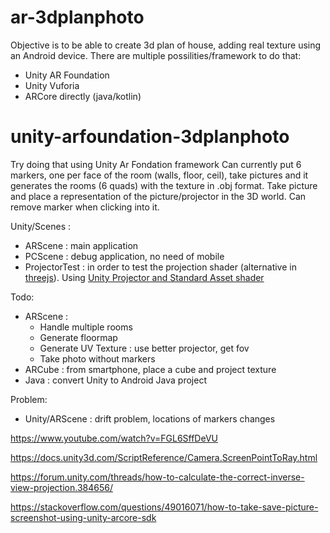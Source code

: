 # ar-3dplanphoto
Objective is to be able to create 3d plan of house, adding real texture using an Android device.
There are multiple possilities/framework to do that:
- Unity AR Foundation
- Unity Vuforia
- ARCore directly (java/kotlin)

# unity-arfoundation-3dplanphoto
Try doing that using Unity Ar Fondation framework
Can currently put 6 markers, one per face of the room (walls, floor, ceil), take pictures and it generates the rooms (6 quads) with the texture in .obj format.
Take picture and place a representation of the picture/projector in the 3D world.
Can remove marker when clicking into it.

Unity/Scenes :
- ARScene : main application
- PCScene : debug application, no need of mobile
- ProjectorTest : in order to test the projection shader (alternative in [threejs](https://codesandbox.io/s/project-camera-gby2i)). Using [Unity Projector and Standard Asset shader](https://docs.unity3d.com/Manual/class-Projector.html)


Todo:
- ARScene :
    - Handle multiple rooms
    - Generate floormap
    - Generate UV Texture : use better projector, get fov
	- Take photo without markers
- ARCube : from smartphone, place a cube and project texture
- Java : convert Unity to Android Java project

Problem:
- Unity/ARScene : drift problem, locations of markers changes


https://www.youtube.com/watch?v=FGL6SffDeVU

https://docs.unity3d.com/ScriptReference/Camera.ScreenPointToRay.html

https://forum.unity.com/threads/how-to-calculate-the-correct-inverse-view-projection.384656/


https://stackoverflow.com/questions/49016071/how-to-take-save-picture-screenshot-using-unity-arcore-sdk